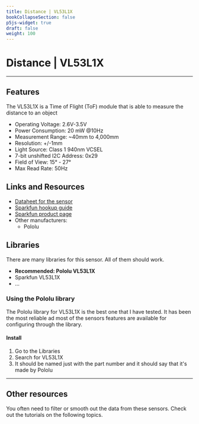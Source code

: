 ```yaml
---
title: Distance | VL53L1X
bookCollapseSection: false
p5js-widget: true
draft: false
weight: 100
---
```


# Distance | VL53L1X

---

## Features

The VL53L1X is a Time of Flight (ToF) module that is able to measure the distance to an object

- Operating Voltage: 2.6V-3.5V
- Power Consumption: 20 mW @10Hz
- Measurement Range: ~40mm to 4,000mm
- Resolution: +/-1mm
- Light Source: Class 1 940nm VCSEL
- 7-bit unshifted I2C Address: 0x29
- Field of View: 15° - 27°
- Max Read Rate: 50Hz

## Links and Resources

- [Dataheet for the sensor](./files/VL53L1X_Datasheet.pdf)
- [Sparkfun hookup guide](https://learn.sparkfun.com/tutorials/qwiic-distance-sensor-vl53l1x-vl53l4cd-hookup-guide)
- [Sparkfun product page](https://www.sparkfun.com/products/14722)
- Other manufacturers:
  - Pololu

## Libraries

There are many libraries for this sensor. All of them should work.

- **Recommended: Pololu VL53L1X**
- Sparkfun VL53L1X
- ...

### Using the Pololu library

The Pololu library for VL53L1X is the best one that I have tested. It has been the most reliable ad most of the sensors features are available for configuring through the library.

#### Install

1. Go to the Libraries
2. Search for VL53L1X
3. It should be named just with the part number and it should say that it's made by Pololu

---

## Other resources

You often need to filter or smooth out the data from these sensors. Check out the tutorials on the following topics.
